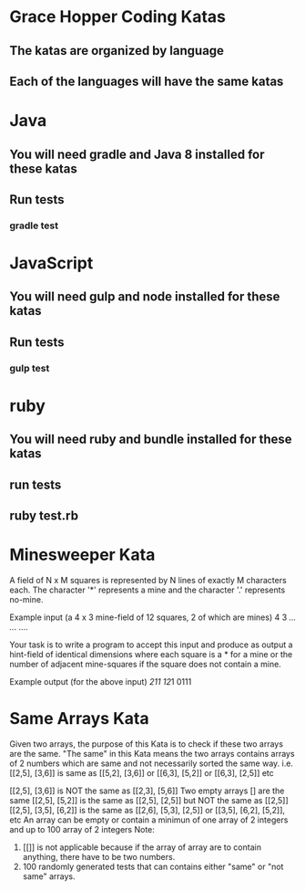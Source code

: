 # Grace Hopper Coding Katas

## The katas are organized by language
## Each of the languages will have the same katas

# Java

## You will need gradle and Java 8 installed for these katas
## Run tests
### gradle test

# JavaScript

## You will need gulp and node installed for these katas
## Run tests
### gulp test

# ruby

## You will need ruby and bundle installed for these katas
## run tests
## ruby test.rb

# Minesweeper Kata
A field of N x M squares is represented by N lines of
exactly M characters each. The character '*' represents
a mine and the character '.' represents no-mine.

Example input (a 4 x 3 mine-field of 12 squares, 2 of
which are mines)
4 3
*...
..*.
....

Your task is to write a program to accept this input and
produce as output a hint-field of identical dimensions
where each square is a * for a mine or the number of
adjacent mine-squares if the square does not contain a mine.

Example output (for the above input)
*211
12*1
0111

# Same Arrays Kata
Given two arrays, the purpose of this Kata is to check if these two arrays are the same. "The same" in this Kata means the two arrays contains arrays of 2 numbers which are same and not necessarily sorted the same way. i.e. [[2,5], [3,6]] is same as [[5,2], [3,6]] or [[6,3], [5,2]] or [[6,3], [2,5]] etc

[[2,5], [3,6]] is NOT the same as [[2,3], [5,6]]
Two empty arrays [] are the same
[[2,5], [5,2]] is the same as [[2,5], [2,5]] but NOT the same as [[2,5]]
[[2,5], [3,5], [6,2]] is the same as [[2,6], [5,3], [2,5]] or [[3,5], [6,2], [5,2]], etc
An array can be empty or contain a minimun of one array of 2 integers and up to 100 array of 2 integers
Note:
1. [[]] is not applicable because if the array of array are to contain anything, there have to be two numbers.
2. 100 randomly generated tests that can contains either "same" or "not same" arrays.
